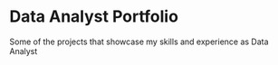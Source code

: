 # Data Analyst Portfolio
Some of the projects that showcase my skills and experience as Data Analyst
